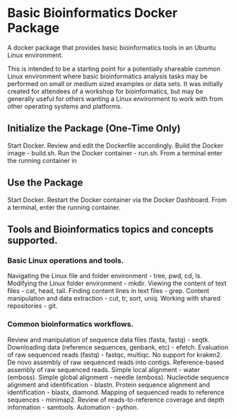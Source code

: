 # Basic Bioinformatics Docker Package
A docker package that provides basic bioinformatics tools in an Ubuntu Linux environment.

This is intended to be a starting point for a potentially shareable common Linux environment
where basic bioinformatics analysis tasks may be performed on small or medium sized examples
or data sets. It was initially created for attendees of a workshop for bioinformatics, but
may be generally useful for others wanting a Linux environment to work with from other
operating systems and platforms.

## Initialize the Package (One-Time Only)

Start Docker.
Review and edit the Dockerfile accordingly.
Build the Docker image - build.sh.
Run the Docker container - run.sh.
From a terminal enter the running container in 

## Use the Package

Start Docker.
Restart the Docker container via the Docker Dashboard.
From a terminal, enter the running container.

## Tools and Bioinformatics topics and concepts supported.

### Basic Linux operations and tools.

Navigating the Linux file and folder environment - tree, pwd, cd, ls. 
Modifying the Linux folder environment - mkdir.
Viewing the content of text files - cat, head, tail.
Finding content lines in text files - grep.
Content manipulation and data extraction - cut, tr, sort, uniq.
Working with shared repositories - git.

### Common bioinformatics workflows.

Review and manipulation of sequence data files (fasta, fastq) - seqtk.
Downloading data (reference sequences, genbank, etc) - efetch.
Evaluation of raw sequenced reads (fastq) - fastqc, multiqc.
No support for kraken2.
De novo assembly of raw sequenced reads into contigs.
Reference-based assembly of raw sequenced reads.
Simple local alignment - water (emboss).
Simple global alignment - needle (emboss).
Nucleotide sequence alignment and identification - blastn.
Protein sequence alignment and identification - blastx, diamond.
Mapping of sequenced reads to reference sequences - minimap2.
Review of reads-to-reference coverage and depth information - samtools.
Automation - python.
